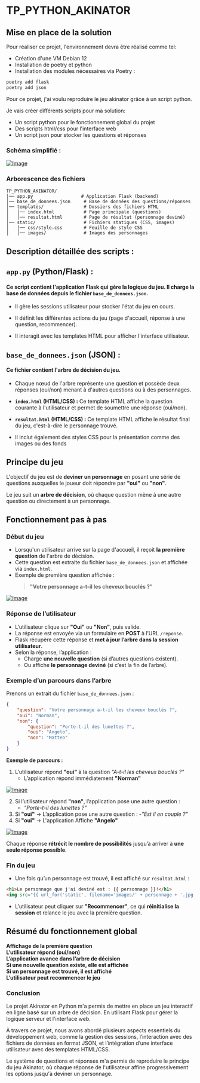 # TP_PYTHON_AKINATOR
## Mise en place de la solution
Pour réaliser ce projet, l'environnement devra être réalisé comme tel:

- Création d'une VM Debian 12
- Installation de poetry et python
- Installation des modules nécessaires via Poetry :
```sh
poetry add flask
poetry add json
```

Pour ce projet, j'ai voulu reproduire le jeu akinator grâce à un script python.

Je vais créer différents scripts pour ma solution:

- Un script python pour le fonctionnement global du projet
- Des scripts html/css pour l'interface web
- Un script json pour stocker les questions et réponses
### Schéma simplifié :
[![Image](https://i.goopics.net/18fa3j.png)](https://goopics.net/i/18fa3j)

### Arborescence des fichiers
```
TP_PYTHON_AKINATOR/
│── app.py                  # Application Flask (backend)
│── base_de_donnees.json     # Base de données des questions/réponses
│── templates/               # Dossiers des fichiers HTML
│   │── index.html           # Page principale (questions)
│   │── resultat.html        # Page de résultat (personnage deviné)
│── static/                  # Fichiers statiques (CSS, images)
│   │── css/style.css        # Feuille de style CSS
│   │── images/              # Images des personnages
```

## Description détaillée des scripts :

## `app.py` (Python/Flask) :  

#### Ce script contient l'application Flask qui gère la logique du jeu.  Il charge la base de données depuis le fichier `base_de_donnees.json`.

* Il gère les sessions utilisateur pour stocker l'état du jeu en cours.

* Il définit les différentes actions du jeu (page d'accueil, réponse à une question, recommencer).

-  Il interagit avec les templates HTML pour afficher l'interface utilisateur.

 

## `base_de_donnees.json` (JSON) :

#### Ce fichier contient l'arbre de décision du jeu.

* Chaque nœud de l'arbre représente une question et possède deux réponses (oui/non) menant à d'autres questions ou à des personnages.

* **`index.html` (HTML/CSS) :**  Ce template HTML affiche la question courante à l'utilisateur et permet de soumettre une réponse (oui/non).
 
* **`resultat.html` (HTML/CSS) :**  Ce template HTML affiche le résultat final du jeu, c'est-à-dire le personnage trouvé.

* Il inclut également des styles CSS pour la présentation comme des images ou des fonds



##  Principe du jeu  
L'objectif du jeu est de **deviner un personnage** en posant une série de questions auxquelles le joueur doit répondre par **"oui"** ou **"non"**.  

Le jeu suit un **arbre de décision**, où chaque question mène à une autre question ou directement à un personnage.  



##  Fonctionnement pas à pas  

### Début du jeu  
- Lorsqu'un utilisateur arrive sur la page d'accueil, il reçoit **la première question** de l'arbre de décision.  
- Cette question est extraite du fichier `base_de_donnees.json` et affichée via `index.html`.  
- Exemple de première question affichée :  
  > **"Votre personnage a-t-il les cheveux bouclés ?"**

[![Image](https://i.goopics.net/hoxgir.png)](https://goopics.net/i/hoxgir)



### Réponse de l’utilisateur  
- L’utilisateur clique sur **"Oui"** ou **"Non"**, puis valide.  
- La réponse est envoyée via un formulaire en **POST** à l’URL `/reponse`.  
- Flask récupère cette réponse et **met à jour l’arbre dans la session utilisateur**.  
- Selon la réponse, l’application :  
  - Charge **une nouvelle question** (si d’autres questions existent).  
  - Ou affiche **le personnage deviné** (si c’est la fin de l’arbre).  



### Exemple d’un parcours dans l’arbre  
Prenons un extrait du fichier `base_de_donnees.json` :  

```json
{
    "question": "Votre personnage a-t-il les cheveux bouclés ?",
    "oui": "Norman",
    "non": {
        "question": "Porte-t-il des lunettes ?",
        "oui": "Angelo",
        "non": "Matteo"
    }
}
```

**Exemple de parcours :**  
1. L’utilisateur répond **"oui"** à la question _"A-t-il les cheveux bouclés ?"_  
   -  L’application répond immédiatement **"Norman"**

[![Image](https://i.goopics.net/ax662w.png)](https://goopics.net/i/ax662w)

2. Si l’utilisateur répond **"non"**, l’application pose une autre question :  
   - _"Porte-t-il des lunettes ?"_
3. Si **"oui"** → L’application pose une autre question :
   -_"Est il en couple ?"_
4. Si **"oui"** → L'application Affiche **"Angelo"**

[![Image](https://i.goopics.net/53ogaa.png)](https://goopics.net/i/53ogaa)

Chaque réponse **rétrécit le nombre de possibilités** jusqu’à arriver à **une seule réponse possible**.



### Fin du jeu  
- Une fois qu’un personnage est trouvé, il est affiché sur `resultat.html` :  

```html
<h1>Le personnage que j'ai deviné est : {{ personnage }}!</h1>
<img src="{{ url_for('static', filename='images/' + personnage + '.jpg') }}" alt="{{ personnage }}">
```

- L’utilisateur peut cliquer sur **"Recommencer"**, ce qui **réinitialise la session** et relance le jeu avec la première question.



## Résumé du fonctionnement global  
 **Affichage de la première question**  
 **L’utilisateur répond (oui/non)**  
 **L’application avance dans l’arbre de décision**  
 **Si une nouvelle question existe, elle est affichée**  
 **Si un personnage est trouvé, il est affiché**  
 **L’utilisateur peut recommencer le jeu**  


 ### Conclusion
Le projet Akinator en Python m'a permis de mettre en place un jeu interactif en ligne basé sur un arbre de décision. En utilisant Flask pour gérer la logique serveur et l'interface web.

À travers ce projet, nous avons abordé plusieurs aspects essentiels du développement web, comme la gestion des sessions, l’interaction avec des fichiers de données en format JSON, et l’intégration d’une interface utilisateur avec des templates HTML/CSS.

Le système de questions et réponses m'a permis de reproduire le principe du jeu Akinator, où chaque réponse de l'utilisateur affine progressivement les options jusqu'à deviner un personnage.
